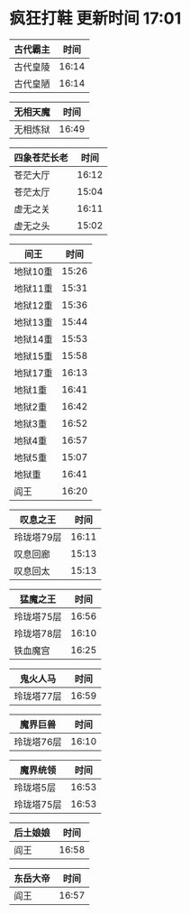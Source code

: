 # 疯狂打鞋 更新时间 17:01

| 古代霸主   | 时间    |
|--------|-------|
| 古代皇陵 | 16:14 |
| 古代皇陋 | 16:14 |

| 无相天魔   | 时间    |
|--------|-------|
| 无相炼狱 | 16:49 |

| 四象苍茫长老   | 时间    |
|--------|-------|
| 苍茫大厅 | 16:12 |
| 苍茫太厅 | 15:04 |
| 虚无之关 | 16:11 |
| 虚无之头 | 15:02 |

| 间王   | 时间    |
|--------|-------|
| 地狱10重 | 15:26 |
| 地狱11重 | 15:31 |
| 地狱12重 | 15:36 |
| 地狱13重 | 15:44 |
| 地狱14重 | 15:53 |
| 地狱15重 | 15:58 |
| 地狱17重 | 16:13 |
| 地狱1重 | 16:41 |
| 地狱2重 | 16:42 |
| 地狱3重 | 16:52 |
| 地狱4重 | 16:57 |
| 地狱5重 | 15:07 |
| 地狱重 | 16:41 |
| 阎王 | 16:20 |

| 叹息之王   | 时间    |
|--------|-------|
| 玲珑塔79层 | 16:11 |
| 叹息回廊 | 15:13 |
| 叹息回太 | 15:13 |

| 猛魔之王   | 时间    |
|--------|-------|
| 玲珑塔75层 | 16:56 |
| 玲珑塔78层 | 16:10 |
| 铁血魔宫 | 16:25 |

| 鬼火人马   | 时间    |
|--------|-------|
| 玲珑塔77层 | 16:59 |

| 魔界巨兽   | 时间    |
|--------|-------|
| 玲珑塔76层 | 16:10 |

| 魔界统领   | 时间    |
|--------|-------|
| 玲珑塔5层 | 16:53 |
| 玲珑塔75层 | 16:53 |

| 后土娘娘   | 时间    |
|--------|-------|
| 阎王 | 16:58 |

| 东岳大帝   | 时间    |
|--------|-------|
| 阎王 | 16:57 |